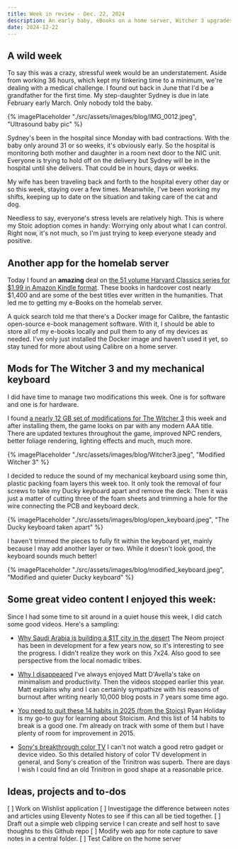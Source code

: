 ```yaml
---
title: Week in review - Dec. 22, 2024
description: An early baby, eBooks on a home server, Witcher 3 upgrades, and my first mechanical keyboard mod 
date: 2024-12-22
---
```


## A wild week

To say this was a crazy, stressful week would be an understatement. Aside from working 36 hours, which kept my tinkering time to a minimum, we're dealing with a medical challenge. I found out back in June that I'd be a grandfather for the first time. My step-daughter Sydney is due in late February early March. Only nobody told the baby.

{% imagePlaceholder "./src/assets/images/blog/IMG_0012.jpeg", "Ultrasound baby pic" %}

Sydney's been in the hospital since Monday with bad contractions. With the baby only around 31 or so weeks, it's obviously early. So the hospital is monitoring both mother and daughter in a room next door to the NIC unit. Everyone is trying to hold off on the delivery but Sydney will be in the hospital until she delivers. That could be in hours, days or weeks.

My wife has been traveling back and forth to the hospital every other day or so this week, staying over a few times. Meanwhile, I've been working my shifts, keeping up to date on the situation and taking care of the cat and dog. 

Needless to say, everyone's stress levels are relatively high. This is where my Stoic adoption comes in handy: Worrying only about what I can control. Right now, it's not much, so I'm just trying to keep everyone steady and positive.

## Another app for the homelab server

Today I found an **amazing** deal on [the 51 volume Harvard Classics series for $1.99 in Amazon Kindle format](https://www.amazon.com/Complete-Harvard-Classics-Eireann-Press-ebook/dp/B076PKKZ22). These books in hardcover cost nearly $1,400 and are some of the best titles ever written in the humanities. That led me to getting my e-Books on the homelab server.

A quick search told me that there's a Docker image for Calibre, the fantastic open-source e-book management software. With it, I should be able to store all of my e-books locally and pull them to any of my devices as needed. I've only just installed the Docker image and haven't used it yet, so stay tuned for more about using Calibre on a home server.

## Mods for The Witcher 3 and my mechanical keyboard

I did have time to manage two modifications this week. One is for software and one is for hardware.

I found [a nearly 12 GB set of modifications for The Witcher 3](https://www.nexusmods.com/witcher3/mods/9963) this week and after installing them, the game looks on par with any modern AAA title. There are updated textures throughout the game, improved NPC renders, better foliage rendering, lighting effects and much, much more.

{% imagePlaceholder "./src/assets/images/blog/Witcher3.jpeg", "Modified Witcher 3" %}

I decided to reduce the sound of my mechanical keyboard using some thin, plastic packing foam layers this week too. It only took the removal of four screws to take my Ducky keyboard apart and remove the deck. Then it was just a matter of cutting three of the foam sheets and trimming a hole for the wire connecting the PCB and keyboard deck. 

{% imagePlaceholder "./src/assets/images/blog/open_keyboard.jpeg", "The Ducky keyboard taken apart" %}

I haven't trimmed the pieces to fully fit within the keyboard yet, mainly because I may add another layer or two. While it doesn't look good, the keyboard sounds much better!

{% imagePlaceholder "./src/assets/images/blog/modified_keyboard.jpeg", "Modified and quieter Ducky keyboard" %}

## Some great video content I enjoyed this week:

Since I had some time to sit around in a quiet house this week, I did catch some good videos. Here's a sampling:

- [Why Saudi Arabia is building a $1T city in the desert](https://youtu.be/UGzI-ABpy6k?si=Pricl3Vq4LuBwbRM) The Neom project has been in development for a few years now, so it's interesting to see the progress. I didn't realize they work on this 7x24. Also good to see perspective from the local nomadic tribes.

- [Why I disappeared](https://youtu.be/elOvC989LD0?si=CcYlzzgUQR2qwu7k) I've always enjoyed Matt D'Avella's take on minimalism and productivity. Then the videos stopped earlier this year. Matt explains why and I can certainly sympathize with his reasons of burnout after writing nearly 10,000 blog posts in 7 years some time ago.

- [You need to quit these 14 habits in 2025 (from the Stoics)](https://youtu.be/2ecHnmIGPdU?si=WH0mLqtHKivRbX1h) Ryan Holiday is my go-to guy for learning about Stoicism. And this list of 14 habits to break is a good one. I'm already on track with some of them but I have plenty of room for improvement in 2015.

- [Sony's breakthrough color TV](https://youtu.be/TOh3jEJGynA?si=Aesj6R4hWyS7xKhQ) I can't not watch a good retro gadget or device video. So this detailed history of color TV development in general, and Sony's creation of the Trinitron was superb. There are days I wish I could find an old Trinitron in good shape at a reasonable price.

## Ideas, projects and to-dos

[ ] Work on Wishlist application
[ ] Investigage the difference between notes and articles using Eleventy Notes to see if this can all be tied together.
[ ] Draft out a simple web clipping service I can create and self host to save thoughts to this Github repo
[ ] Modify web app for note capture to save notes in a central folder.
[ ] Test Calibre on the home server
